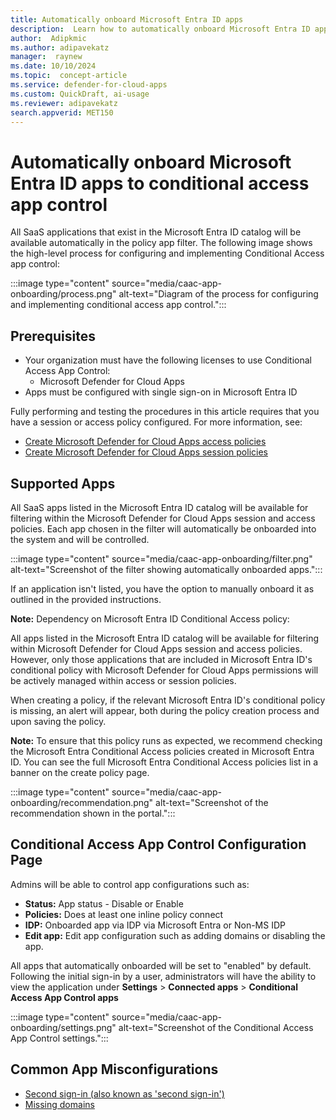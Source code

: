 ```yaml
---  
title: Automatically onboard Microsoft Entra ID apps 
description:  Learn how to automatically onboard Microsoft Entra ID apps to Microsoft Defender for Cloud Apps conditional access app control
author:  Adipkmic
ms.author: adipavekatz  
manager:  raynew
ms.date: 10/10/2024  
ms.topic:  concept-article
ms.service: defender-for-cloud-apps
ms.custom: QuickDraft, ai-usage
ms.reviewer: adipavekatz  
search.appverid: MET150  
---  
```


# Automatically onboard Microsoft Entra ID apps to conditional access app control

All SaaS applications that exist in the Microsoft Entra ID catalog will be available automatically in the policy app filter. The following image shows the high-level process for configuring and implementing Conditional Access app control:

:::image type="content" source="media/caac-app-onboarding/process.png" alt-text="Diagram of the process for configuring and implementing conditional access app control.":::

## Prerequisites

- Your organization must have the following licenses to use Conditional Access App Control:
  - Microsoft Defender for Cloud Apps
- Apps must be configured with single sign-on in Microsoft Entra ID

Fully performing and testing the procedures in this article requires that you have a session or access policy configured. For more information, see:

- [Create Microsoft Defender for Cloud Apps access policies](https://example.com)
- [Create Microsoft Defender for Cloud Apps session policies](https://example.com)

## Supported Apps

All SaaS apps listed in the Microsoft Entra ID catalog will be available for filtering within the Microsoft Defender for Cloud Apps session and access policies. Each app chosen in the filter will automatically be onboarded into the system and will be controlled.

:::image type="content" source="media/caac-app-onboarding/filter.png" alt-text="Screenshot of the filter showing automatically onboarded apps.":::

If an application isn't listed, you have the option to manually onboard it as outlined in the provided instructions.

**Note:** Dependency on Microsoft Entra ID Conditional Access policy:

All apps listed in the Microsoft Entra ID catalog will be available for filtering within Microsoft Defender for Cloud Apps session and access policies. However, only those applications that are included in Microsoft Entra ID's conditional policy with Microsoft Defender for Cloud Apps permissions will be actively managed within access or session policies.

When creating a policy, if the relevant Microsoft Entra ID's conditional policy is missing, an alert will appear, both during the policy creation process and upon saving the policy.

**Note:** To ensure that this policy runs as expected, we recommend checking the Microsoft Entra Conditional Access policies created in Microsoft Entra ID. You can see the full Microsoft Entra Conditional Access policies list in a banner on the create policy page.

:::image type="content" source="media/caac-app-onboarding/recommendation.png" alt-text="Screenshot of the recommendation shown in the portal.":::

## Conditional Access App Control Configuration Page

Admins will be able to control app configurations such as:

- **Status:** App status - Disable or Enable
- **Policies:** Does at least one inline policy connect
- **IDP:** Onboarded app via IDP via Microsoft Entra or Non-MS IDP
- **Edit app:** Edit app configuration such as adding domains or disabling the app.

All apps that automatically onboarded will be set to "enabled" by default. Following the initial sign-in by a user, administrators will have the ability to view the application under **Settings** \> **Connected apps** \> **Conditional Access App Control apps**

:::image type="content" source="media/caac-app-onboarding/settings.png" alt-text="Screenshot of the Conditional Access App Control settings.":::

## Common App Misconfigurations

- [Second sign-in (also known as 'second sign-in')](troubleshooting-proxy.md#second-sign-in-also-known-as-second-login)
- [Missing domains](troubleshooting-proxy.md#add-domains-for-your-app)
